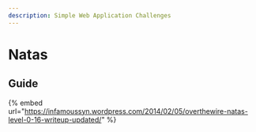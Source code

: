```yaml
---
description: Simple Web Application Challenges
---
```


# Natas

## Guide

{% embed url="https://infamoussyn.wordpress.com/2014/02/05/overthewire-natas-level-0-16-writeup-updated/" %}
